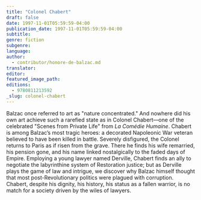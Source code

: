```yaml
---
title: "Colonel Chabert"
draft: false
date: 1997-11-01T05:59:59-04:00
publication_date: 1997-11-01T05:59:59-04:00
subtitle:
genre: fiction
subgenre:
language:
author:
  - contributor/honore-de-balzac.md
translator:
editor:
featured_image_path:
editions:
  - 9780811213592
_slug: colonel-chabert
---
```


Balzac once referred to art as "nature concentrated." And nowhere did his own art achieve such a rarefied state as in Colonel Chabert––one of the celebrated "Scenes from Private Life" from _La Comédie Humaine_. Chabert is among Balzac’s most tragic heroes: a decorated Napoleonic War veteran believed to have been killed in battle. Severely disfigured, the Colonel returns to Paris as if risen from the grave. There he finds his wife remarried, his pension gone, and his name linked nostalgically to the faded days of Empire. Employing a young lawyer named Derville, Chabert finds an ally to negotiate the labyrinthine system of Restoration justice; but as Derville plays the game of law and intrigue, we discover why Balzac himself thought that most post-Revolutionary politics were plagued with corruption. Chabert, despite his dignity, his history, his status as a fallen warrior, is no match for a society driven by the wiles of lawyers.

